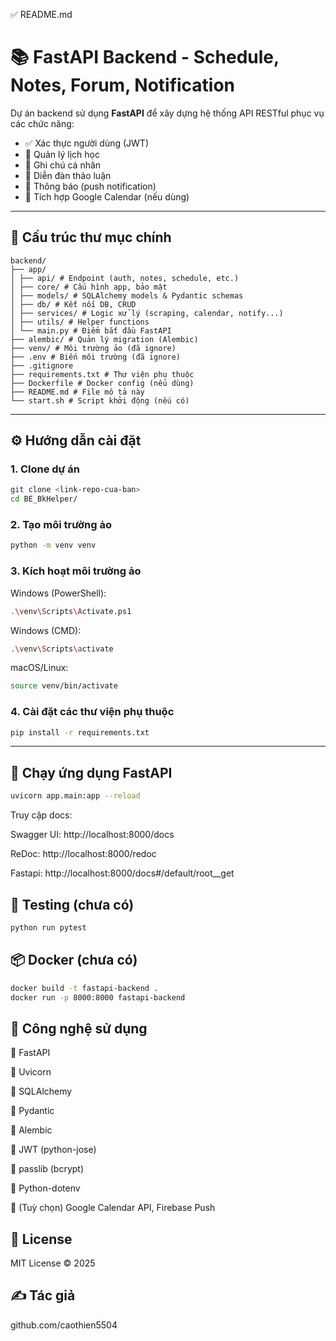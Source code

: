 ✅ README.md
# 📚 FastAPI Backend - Schedule, Notes, Forum, Notification

Dự án backend sử dụng **FastAPI** để xây dựng hệ thống API RESTful phục vụ các chức năng:
- ✅ Xác thực người dùng (JWT)
- 📅 Quản lý lịch học
- 📝 Ghi chú cá nhân
- 💬 Diễn đàn thảo luận
- 🔔 Thông báo (push notification)
- 🔄 Tích hợp Google Calendar (nếu dùng)

---

## 📁 Cấu trúc thư mục chính


```
backend/
├── app/
│ ├── api/ # Endpoint (auth, notes, schedule, etc.)
│ ├── core/ # Cấu hình app, bảo mật
│ ├── models/ # SQLAlchemy models & Pydantic schemas
│ ├── db/ # Kết nối DB, CRUD
│ ├── services/ # Logic xử lý (scraping, calendar, notify...)
│ ├── utils/ # Helper functions
│ └── main.py # Điểm bắt đầu FastAPI
├── alembic/ # Quản lý migration (Alembic)
├── venv/ # Môi trường ảo (đã ignore)
├── .env # Biến môi trường (đã ignore)
├── .gitignore
├── requirements.txt # Thư viện phụ thuộc
├── Dockerfile # Docker config (nếu dùng)
├── README.md # File mô tả này
└── start.sh # Script khởi động (nếu có)
```

---

## ⚙️ Hướng dẫn cài đặt

### 1. Clone dự án

```bash
git clone <link-repo-cua-ban>
cd BE_BkHelper/
```

### 2. Tạo môi trường ảo
```bash
python -m venv venv
```

### 3. Kích hoạt môi trường ảo
Windows (PowerShell):
```bash
.\venv\Scripts\Activate.ps1
```
Windows (CMD):
```bash
.\venv\Scripts\activate
```
macOS/Linux:
```bash
source venv/bin/activate
```

### 4. Cài đặt các thư viện phụ thuộc
```bash
pip install -r requirements.txt
```
---

## 🚀 Chạy ứng dụng FastAPI
```bash
uvicorn app.main:app --reload
```

Truy cập docs:

Swagger UI: http://localhost:8000/docs

ReDoc: http://localhost:8000/redoc

Fastapi: http://localhost:8000/docs#/default/root__get


## 🧪 Testing (chưa có)
```bash
python run pytest
```

## 📦 Docker (chưa có)
```bash
docker build -t fastapi-backend .
docker run -p 8000:8000 fastapi-backend
```

## 🧰 Công nghệ sử dụng

🔹 FastAPI

🔹 Uvicorn

🔹 SQLAlchemy

🔹 Pydantic

🔹 Alembic

🔹 JWT (python-jose)

🔹 passlib (bcrypt)

🔹 Python-dotenv

🔹 (Tuỳ chọn) Google Calendar API, Firebase Push

## 📝 License

MIT License © 2025

## ✍️ Tác giả

github.com/caothien5504

